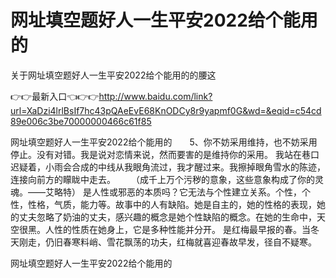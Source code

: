 # 网址填空题好人一生平安2022给个能用的
关于网址填空题好人一生平安2022给个能用的的腰这

👉👉最新入口👈👉👉http://www.baidu.com/link?url=XaDzi4lrlBsIf7hc43pQAeEvE68KnODCy8r9yapmf0G&wd=&eqid=c54cd89e006c3be70000000466c61f85

网址填空题好人一生平安2022给个能用的　　5、你不妨采用维持，也不妨采用停止。没有对错。我是说对恋情来说，然而要害的是维持你的采用。
我站在巷口迟疑着，小雨会合成的中线从我眼角流过，我才醒过来。我擦掉眼角雪水的陈迹，连接向前方的矇眬中走去。
　　（成千上万个污秽的意象，这些意象构成了你的灵魂。——艾略特）
是人性或邪恶的本质吗？它无法与个性建立关系。个性，个性，性格，气质，能力等。故事中的人有缺陷。她是自主的，她的性格的表现，她的丈夫忽略了奶油的丈夫，感兴趣的概念是她个性缺陷的概念。在她的生命中，天空很黑。人性的性质在她身上，它是多种性能并分开。
是红梅最早报的春。当冬天刚走，仍旧春寒料峭、雪花飘荡的功夫，红梅就喜迎春故早发，径自不疑寒。

网址填空题好人一生平安2022给个能用的
